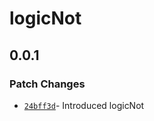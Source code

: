 # logicNot

## 0.0.1

### Patch Changes

- [`24bff3d`](https://github.com/changeelog/react-hooks/commit/24bff3d24011de5955505c33d973989cc5786879#diff-df7ad740052307aebbbdde0d86acbb03b4a98ae5518d68b8620cc2a0796f4a54)- Introduced logicNot